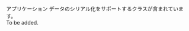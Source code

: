 <Namespace Name="Microsoft.Xml.Serialization.GeneratedAssembly">
  <Docs>
    <summary>アプリケーション データのシリアル化をサポートするクラスが含まれています。</summary> 
    <remarks>To be added.</remarks>
  </Docs>
</Namespace>
